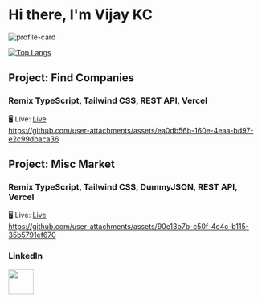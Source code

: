 # Hi there, I'm Vijay KC
![profile-card](https://github.com/user-attachments/assets/b1a4e93b-70da-40bc-ad5b-457798ea818f)

[![Top Langs](https://github-readme-stats.vercel.app/api/top-langs/?username=kcvijay&layout=compact)](https://github.com/anuraghazra/github-readme-stats)

## Project: Find Companies
### Remix TypeScript, Tailwind CSS, REST API, Vercel
🖥️ Live: <a href="https://find-companies.vercel.app" target="_blank">Live</a>  
https://github.com/user-attachments/assets/ea0db56b-160e-4eaa-bd97-e2c99dbaca36

## Project: Misc Market
### Remix TypeScript, Tailwind CSS, DummyJSON, REST API, Vercel
🖥️ Live: <a href="https://misc-market.vercel.app" target="_blank">Live</a>  
https://github.com/user-attachments/assets/90e13b7b-c50f-4e4c-b115-35b5791ef670



### LinkedIn

<a href="https://www.linkedin.com/in/vijaykc/" target="_blank"><img height="50" src="https://www.vectorlogo.zone/logos/linkedin/linkedin-ar21.svg" /></a>
